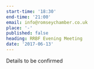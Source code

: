 ```yaml
---
start-time: '18:30'
end-time: '21:00'
email: info@romseychamber.co.uk
place: '-'
published: false
heading: RRBF Evening Meeting
date: '2017-06-13'
---
```

Details to be confirmed

